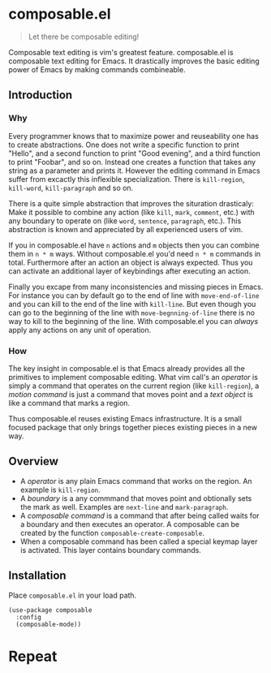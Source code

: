# composable.el

> Let there be composable editing!

Composable text editing is vim's greatest feature. composable.el is
composable text editing for Emacs. It drastically improves the basic
editing power of Emacs by making commands combineable.

## Introduction

### Why

Every programmer knows that to maximize power and reuseability one has
to create abstractions. One does not write a specific function to
print "Hello", and a second function to print "Good evening", and a
third function to print "Foobar", and so on. Instead one creates a
function that takes any string as a parameter and prints it. However
the editing command in Emacs suffer from excactly this inflexible
specialization. There is `kill-region`, `kill-word`, `kill-paragraph`
and so on.

There is a quite simple abstraction that improves the situration
drasticaly: Make it possible to combine any action (like `kill`,
`mark`, `comment`, etc.) with any boundary to operate on (like `word`,
`sentence`, `paragraph`, etc.). This abstraction is known and
appreciated by all experienced users of vim.

If you in composable.el have `n` actions and `m` objects then you can
combine them in `n * m` ways. Without composable.el you'd need `n * m`
commands in total. Furthermore after an action an object is always
expected. Thus you can activate an additional layer of keybindings
after executing an action.

Finally you excape from many inconsistencies and missing pieces in
Emacs. For instance you can by default go to the end of line with
`move-end-of-line` and you can kill to the end of the line with
`kill-line`. But even though you can go to the beginning of the line
with `move-begnning-of-line` there is no way to kill to the beginning
of the line. With composable.el you can _always_ apply any actions
on any unit of operation.

### How

The key insight in composable.el is that Emacs already provides all
the primitives to implement composable editing. What vim call's an
_operator_ is simply a command that operates on the current region
(like `kill-region`), a _motion command_ is just a command that moves
point and a _text object_ is like a command that marks a region.

Thus composable.el reuses existing Emacs infrastructure. It is a small
focused package that only brings together pieces existing pieces in a
new way.

## Overview

* A _operator_ is any plain Emacs command that works on the region. An
  example is `kill-region`.
* A _boundary_ is a any commmand that moves point and obtionally sets
  the mark as well. Examples are `next-line` and `mark-paragraph`.
* A _composable command_ is a command that after being called waits
  for a boundary and then executes an operator. A composable can be
  created by the function `composable-create-composable`.
* When a composable command has been called a special keymap layer is
  activated. This layer contains boundary commands.

## Installation

Place `composable.el` in your load path.

```
(use-package composable
  :config
  (composable-mode))
```

# Repeat
